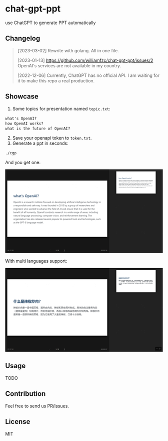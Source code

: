 # chat-gpt-ppt

use ChatGPT to generate PPT automatically

## Changelog

> [2023-03-02] Rewrite with golang. All in one file.
>
> [2023-01-13] https://github.com/williamfzc/chat-gpt-ppt/issues/2 OpenAI's services are not available in my country.
>
> [2022-12-06] Currently, ChatGPT has no official API. I am waiting for it to make this repo a real production.

## Showcase

1. Some topics for presentation named `topic.txt`:

```
what's OpenAI?
how OpenAI works?
what is the future of OpenAI?
```

2. Save your openapi token to `token.txt`.
3. Generate a ppt in seconds:

```
./cgp
```

And you get one:

![](./doc/sample.png)

With multi languages support:

![](./doc/sample-chi.png)

## Usage

TODO

## Contribution

Feel free to send us PR/issues.

## License

MIT

